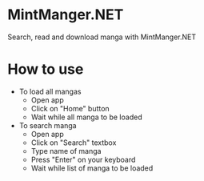 # MintManger.NET
Search, read and download manga with MintManger.NET
# How to use
* To load all mangas
  * Open app
  * Click on "Home" button
  * Wait while all manga to be loaded
* To search manga
  * Open app
  * Click on "Search" textbox
  * Type name of manga
  * Press "Enter" on your keyboard
  * Wait while list of manga to be loaded
